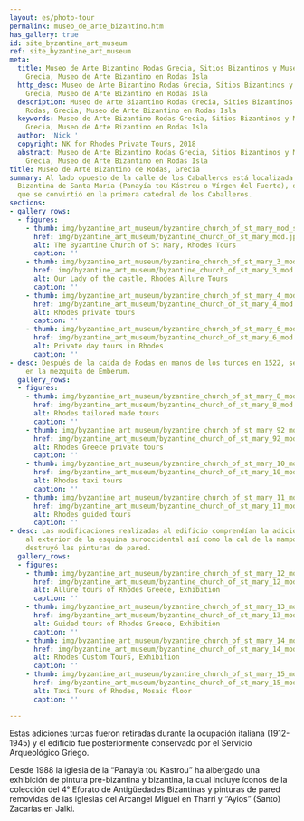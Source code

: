 ```yaml
---
layout: es/photo-tour
permalink: museo_de_arte_bizantino.htm
has_gallery: true
id: site_byzantine_art_museum
ref: site_byzantine_art_museum
meta:
  title: Museo de Arte Bizantino Rodas Grecia, Sitios Bizantinos y Museos de Rodas,
    Grecia, Museo de Arte Bizantino en Rodas Isla
  http_desc: Museo de Arte Bizantino Rodas Grecia, Sitios Bizantinos y Museos de Rodas,
    Grecia, Museo de Arte Bizantino en Rodas Isla
  description: Museo de Arte Bizantino Rodas Grecia, Sitios Bizantinos y Museos de
    Rodas, Grecia, Museo de Arte Bizantino en Rodas Isla
  keywords: Museo de Arte Bizantino Rodas Grecia, Sitios Bizantinos y Museos de Rodas,
    Grecia, Museo de Arte Bizantino en Rodas Isla
  author: 'Nick '
  copyright: NK for Rhodes Private Tours, 2018
  abstract: Museo de Arte Bizantino Rodas Grecia, Sitios Bizantinos y Museos de Rodas,
    Grecia, Museo de Arte Bizantino en Rodas Isla
title: Museo de Arte Bizantino de Rodas, Grecia
summary: Al lado opuesto de la calle de los Caballeros está localizada la Iglesia
  Bizantina de Santa María (Panayía tou Kástrou o Vírgen del Fuerte), del siglo XIII,
  que se convirtió en la primera catedral de los Caballeros.
sections:
- gallery_rows:
  - figures:
    - thumb: img/byzantine_art_museum/byzantine_church_of_st_mary_mod_small.jpg
      href: img/byzantine_art_museum/byzantine_church_of_st_mary_mod.jpg
      alt: The Byzantine Church of St Mary, Rhodes Tours
      caption: ''
    - thumb: img/byzantine_art_museum/byzantine_church_of_st_mary_3_mod_small.jpg
      href: img/byzantine_art_museum/byzantine_church_of_st_mary_3_mod.jpg
      alt: Our Lady of the castle, Rhodes Allure Tours
      caption: ''
    - thumb: img/byzantine_art_museum/byzantine_church_of_st_mary_4_mod_small.png
      href: img/byzantine_art_museum/byzantine_church_of_st_mary_4_mod.jpg
      alt: Rhodes private tours
      caption: ''
    - thumb: img/byzantine_art_museum/byzantine_church_of_st_mary_6_mod_small.png
      href: img/byzantine_art_museum/byzantine_church_of_st_mary_6_mod.jpg
      alt: Private day tours in Rhodes
      caption: ''
- desc: Después de la caída de Rodas en manos de los turcos en 1522, se convirtió
    en la mezquita de Emberum.
  gallery_rows:
  - figures:
    - thumb: img/byzantine_art_museum/byzantine_church_of_st_mary_8_mod_small.jpg
      href: img/byzantine_art_museum/byzantine_church_of_st_mary_8_mod.jpg
      alt: Rhodes tailored made tours
      caption: ''
    - thumb: img/byzantine_art_museum/byzantine_church_of_st_mary_92_mod_small.jpg
      href: img/byzantine_art_museum/byzantine_church_of_st_mary_92_mod.jpg
      alt: Rhodes Greece private tours
      caption: ''
    - thumb: img/byzantine_art_museum/byzantine_church_of_st_mary_10_mod_small.jpg
      href: img/byzantine_art_museum/byzantine_church_of_st_mary_10_mod.jpg
      alt: Rhodes taxi tours
      caption: ''
    - thumb: img/byzantine_art_museum/byzantine_church_of_st_mary_11_mod_small.jpg
      href: img/byzantine_art_museum/byzantine_church_of_st_mary_11_mod.jpg
      alt: Rhodes guided tours
      caption: ''
- desc: Las modificaciones realizadas al edificio comprendían la adición de un minarete
    al exterior de la esquina suroccidental así como la cal de la mampostería que
    destruyó las pinturas de pared.
  gallery_rows:
  - figures:
    - thumb: img/byzantine_art_museum/byzantine_church_of_st_mary_12_mod_small.jpg
      href: img/byzantine_art_museum/byzantine_church_of_st_mary_12_mod.jpg
      alt: Allure tours of Rhodes Greece, Exhibition
      caption: ''
    - thumb: img/byzantine_art_museum/byzantine_church_of_st_mary_13_mod_small.jpg
      href: img/byzantine_art_museum/byzantine_church_of_st_mary_13_mod.jpg
      alt: Guided tours of Rhodes Greece, Exhibition
      caption: ''
    - thumb: img/byzantine_art_museum/byzantine_church_of_st_mary_14_mod_small.jpg
      href: img/byzantine_art_museum/byzantine_church_of_st_mary_14_mod.jpg
      alt: Rhodes Custom Tours, Exhibition
      caption: ''
    - thumb: img/byzantine_art_museum/byzantine_church_of_st_mary_15_mod_small.jpg
      href: img/byzantine_art_museum/byzantine_church_of_st_mary_15_mod.jpg
      alt: Taxi Tours of Rhodes, Mosaic floor
      caption: ''

---
```

Estas adiciones turcas fueron retiradas durante la ocupación italiana (1912-1945) y el edificio fue posteriormente conservado por el Servicio Arqueológico Griego.

Desde 1988 la iglesia de la “Panayía tou Kastrou” ha albergado una exhibición de pintura pre-bizantina y bizantina, la cual incluye íconos de la colección del 4° Eforato de Antigüedades Bizantinas y pinturas de pared removidas de las iglesias del Arcangel Miguel en Tharri y “Ayios” (Santo) Zacarías en Jalki.